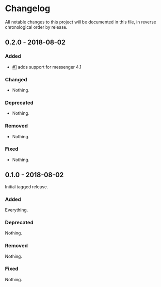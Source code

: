 # Changelog

All notable changes to this project will be documented in this file, in reverse chronological order by release.

## 0.2.0 - 2018-08-02

### Added

- [#1](https://github.com/xtreamwayz/expressive-messenger/pull/1) adds support for messenger 4.1

### Changed

- Nothing.

### Deprecated

- Nothing.

### Removed

- Nothing.

### Fixed

- Nothing.

## 0.1.0 - 2018-08-02

Initial tagged release.

### Added

Everything.

### Deprecated

Nothing.

### Removed

Nothing.

### Fixed

Nothing.
